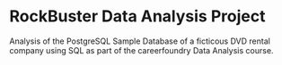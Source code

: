 # RockBuster Data Analysis Project
Analysis of the PostgreSQL Sample Database of a ficticous DVD rental company using SQL as part of the careerfoundry Data Analysis course.
